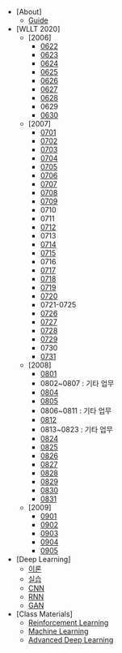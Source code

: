 <!-- docs/_sidebar.md -->
- [About]
  - [Guide](guide.md "Guide Page")
- [WLLT 2020]
  - [2006]
    - [0622](/2006/0622.md "0622.md")
    - [0623](/2006/0623.md "0623.md")
    - [0624](/2006/0624.md "0624.md")
    - [0625](/2006/0625.md "0625.md")
    - [0626](/2006/0626.md "0626.md")
    - [0627](/2006/0627.md "0627.md")
    - [0628](/2006/0628.md "0628.md")
    - 0629
    - [0630](/2006/0630.md "0630.md")
  - [2007]
    - [0701](/2007/0701.md "0701.md")
    - [0702](/2007/0702.md "0702.md")
    - [0703](/2007/0703.md "0703.md")
    - [0704](/2007/0704.md "0704.md")
    - [0705](/2007/0705.md "0705.md")
    - [0706](/2007/0706.md "0706.md")
    - [0707](/2007/0707.md "0707.md")
    - [0708](/2007/0708.md "0708.md")
    - [0709](/2007/0709.md "0709.md")
    - 0710
    - 0711
    - [0712](2007/0712.md "0712.md")
    - 0713
    - [0714](2007/0714.md "0714.md")
    - [0715](2007/0715.md "0715.md")
    - 0716
    - [0717](2007/0717.md "0717.md")
    - [0718](2007/0718.md "0718.md")
    - [0719](2007/0719.md "0719.md")
    - [0720](2007/0720.md "0720.md")
    - 0721-0725
    - [0726](2007/0726.md "0726.md")
    - [0727](2007/0727.md "0727.md")
    - [0728](2007/0728.md "0728.md")
    - [0729](2007/0729.md "0729.md")
    - 0730
    - [0731](2007/0731.md "0731.md")
  - [2008]
    - [0801](2008/0801.md "0801.md")
    - 0802~0807 : 기타 업무
    - [0804](2008/0804.md "0804.md")
    - [0805](2008/0805.md "0805.md")
    - 0806~0811 : 기타 업무
    - [0812](2008/0812.md "0812.md")
    - 0813~0823 : 기타 업무
    - [0824](2008/0824.md "0824.md")
    - [0825](2008/0825.md "0825.md")
    - [0826](2008/0826.md "0826.md")
    - [0827](2008/0827.md "0827.md")
    - [0828](2008/0828.md "0828.md")
    - [0829](2008/0829.md "0829.md")
    - [0830](2008/0830.md "0830.md")
    - [0831](2008/0831.md "0831.md")
  - [2009]
    - [0901](2009/0901.md "0901.md")
    - [0902](2009/0902.md "0902.md")
    - [0903](2009/0903.md "0903.md")
    - [0904](2009/0904.md "0904.md")
    - [0905](2009/0905.md "0905.md")
- [Deep Learning]
  - [이론](Materials/Deep%20Learning%20이론.md "이론")
  - [실습](Materials/Deep%20Learning%20실습.md "실습")
  - [CNN](Materials/CNN.md "CNN")
  - [RNN](Materials/RNN.md "RNN")
  - [GAN](Materials/GAN.md "GAN")
- [Class Materials]
  - [Reinforcement Learning](Materials/RL.md "RL")
  - [Machine Learning](Materials/ML.md "ML")
  - [Advanced Deep Learning](Materials/ADL.md "ADL")